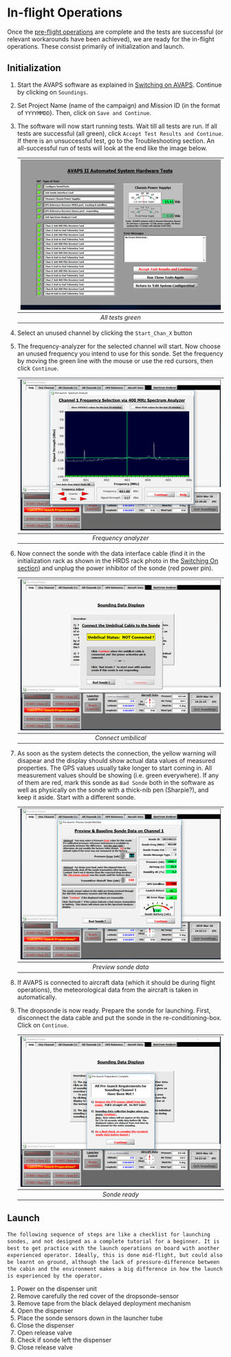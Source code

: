# In-flight Operations

Once the [pre-flight operations](./pre_flight.md) are complete and the tests are successful (or relevant workarounds have been achieved), we are ready for the in-flight operations. These consist primarily of initialization and launch.

## Initialization

1. Start the AVAPS software as explained in [Switching on AVAPS](./switching_on.md). Continue by clicking on `Soundings`.
    
2. Set Project Name (name of the campaign) and Mission ID (in the format of `YYYYMMDD`}. Then, click on `Save and Continue`.
    
3. The software will now start running tests. Wait till all tests are run. If all tests are successful (all green), click `Accept Test Results and Continue`. If there is an unsuccessful test, go to the Troubleshooting section. An all-successful run of tests will look at the end like the image below.
    
    | ![All tests green](../../graphics/all_tests_green.png) |
    | :----------------------------------------------------: |
    |                   *All tests green*                    |

    
4. Select an unused channel by clicking the `Start_Chan_X` button
    
5. The frequency-analyzer for the selected channel will start. Now choose an unused frequency you intend to use for this sonde. Set the frequency by moving the green line with the mouse or use the red cursors, then click `Continue`.
    
    | ![Frequency analyzer](../../graphics/frequency_analyzer.png) |
    | :----------------------------------------------------------: |
    |                     *Frequency analyzer*                     |
    
6. Now connect the sonde with the data interface cable (find it in the initialization rack as shown in the HRDS rack photo in the [Switching On section](switching_on.md)) and unplug the power inhibitor of the sonde (red power pin).
    
    | ![Connect umbilical](../../graphics/connect_umbilical.png) |
    | :--------------------------------------------------------: |
    |                    *Connect umbilical*                     |
    
 7. As soon as the system detects the connection, the yellow warning will disapear and the display should show actual data values of measured properties. The GPS values usually take longer to start coming in. All measurement values should be showing (i.e. green everywhere). If any of them are red, mark this sonde as `Bad Sonde` both in the software as well as physically on the sonde with a thick-nib pen (Sharpie?), and keep it aside. Start with a different sonde.
    
    | ![Preview sonde data](../../graphics/preview_sonde_data.png) |
    | :----------------------------------------------------------: |
    |                     *Preview sonde data*                     |
    
 8. If AVAPS is connected to aircraft data (which it should be during flight operations), the meteorological data from the aircraft is taken in automatically. 
    
 9. The dropsonde is now ready. Prepare the sonde for launching. First, disconnect the data cable and put the sonde in the re-conditioning-box. Click on `Continue`. 

    | ![Sonde ready](../../graphics/sonde_ready.png) |
    | :--------------------------------------------: |
    |                 *Sonde ready*                  |


## Launch

```{warning}
The following sequence of steps are like a checklist for launching sondes, and not designed as a complete tutorial for a beginner. It is best to get practice with the launch operations on board with another experienced operator. Ideally, this is done mid-flight, but could also be learnt on ground, although the lack of pressure-difference between the cabin and the environment makes a big difference in how the launch is experienced by the operator.
```

1.  Power on the dispenser unit
2.	Remove carefully the red cover of the dropsonde-sensor
3.	Remove tape from the black delayed deployment mechanism
4.	Open the dispenser
5.	Place the sonde sensors down in the launcher tube
6.	Close the dispenser
7.	Open release valve
8.	Check if sonde left the dispenser
9.	Close release valve
